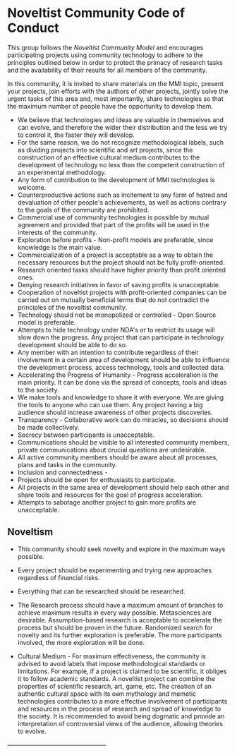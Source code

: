 # Noveltist Community Code of Conduct

This group follows the *Noveltist Community Model* and encourages participating projects using community technology to adhere to the principles outlined below in order to protect the primacy of research tasks and the availability of their results for all members of the community.

In this community, it is invited to share materials on the MMI topic, present your projects, join efforts with the authors of other projects, jointly solve the urgent tasks of this area and, most importantly, share technologies so that the maximum number of people have the opportunity to develop them.

* We believe that technologies and ideas are valuable in themselves and can evolve, and therefore the wider their distribution and the less we try to control it, the faster they will develop.
* For the same reason, we do not recognize methodological labels, such as dividing projects into scientific and art projects, since the construction of an effective cultural medium contributes to the development of technology no less than the competent construction of an experimental methodology.
* Any form of contribution to the development of MMI technologies is welcome.
* Counterproductive actions such as incitement to any form of hatred and devaluation of other people's achievements, as well as actions contrary to the goals of the community are prohibited.
* Commercial use of community technologies is possible by mutual agreement and provided that part of the profits will be used in the interests of the community.
* Exploration before profits - Non-profit models are preferable, since knowledge is the main value. 
* Commercialization of a project is acceptable as a way to obtain the necessary resources but the project should not be fully profit-oriented.
* Research oriented tasks should have higher priority than profit oriented ones.
* Denying research initiatives in favor of saving profits is unacceptable.
* Cooperation of noveltist projects with profit-oriented companies can be carried out on mutually beneficial terms that do not contradict the principles of the noveltist community.
* Technology should not be monopolized or controlled - Open Source model is preferable.
* Attempts to hide technology under NDA's or to restrict its usage will slow down the progress. Any project that can participate in technology development should be able to do so.
* Any member with an intention to contribute regardless of their involvement in a certain area of development should be able to influence the development process, access technology, tools and collected data.
* Accelerating the Progress of Humanity - Progress acceleration is the main priority. It can be done via the spread of concepts, tools and ideas to the society.
* We make tools and knowledge to share it with everyone. We are giving the tools to anyone who can use them. Any project having a big audience should increase awareness of other projects discoveries.
* Transparency - Collaborative work can do miracles, so decisions should be made collectively.
* Secrecy between participants is unacceptable.
* Communications should be visible to all interested community members, private communications about crucial questions are undesirable.
* All active community members should be aware about all processes, plans and tasks in the community.
* Inclusion and connectedness - 
* Projects should be open for enthusiasts to participate. 
* All projects in the same area of development should help each other and share tools and resources for the goal of progress acceleration. 
* Attempts to sabotage another project to gain more profits are unacceptable.

## Noveltism

* This community should seek novelty and explore in the maximum ways possible.
* Every project should be experimenting and trying new approaches regardless of financial risks.
* Everything that can be researched should be researched.
* The Research process should have a maximum amount of branches to achieve maximum results in every way possible. 
Metasciences are desirable. Assumption-based research is acceptable to accelerate the process but should be proven in the future. 
Randomized search for novelty and its further exploration is preferable. The more participants involved, the more exploration will be done.

* Cultural Medium - 
For maximum effectiveness, the community is advised to avoid labels that impose methodological standards or limitations. For example, if a project is claimed to be scientific, it obliges it to follow academic standards. A noveltist project can combine the properties of scientific research, art, game, etc.
The creation of an authentic cultural space with its own mythology and memetic technologies contributes to a more effective involvement of participants and resources in the process of research and spread of knowledge to the society.
It is recommended to avoid being dogmatic and provide an interpretation of controversial views of the audience, allowing theories to evolve.




————————————————
